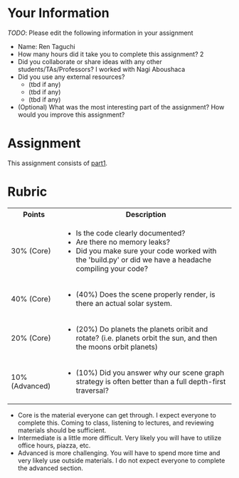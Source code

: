# Your Information

*TODO*: Please edit the following information in your assignment

* Name: Ren Taguchi
* How many hours did it take you to complete this assignment? 2
* Did you collaborate or share ideas with any other students/TAs/Professors? I worked with Nagi Aboushaca
* Did you use any external resources? 
  * (tbd if any)
  * (tbd if any)
  * (tbd if any)
* (Optional) What was the most interesting part of the assignment? How would you improve this assignment?

# Assignment

This assignment consists of [part1](./part1).

# Rubric

<table>
  <tbody>
    <tr>
      <th>Points</th>
      <th align="center">Description</th>
    </tr>
    <tr>
      <td>30% (Core)</td>
	    <td align="left"> <ul><li>Is the code clearly documented?</li> <li>Are there no memory leaks?</li> <li>Did you make sure your code worked with the 'build.py' or did we have a headache compiling your code?</li></ul></td>
    </tr>   
    <tr>
      <td>40% (Core)</td>
	    <td align="left"><ul><li>(40%) Does the scene properly render, is there an actual solar system.</li></ul></td>
	</tr>
    <tr>
    <tr>
      <td>20% (Core)</td>
	    <td align="left"><ul><li>(20%) Do planets the planets oribit and rotate? (i.e. planets orbit the sun, and then the moons orbit planets)</li></ul></td>
	</tr>
    <tr>	    
      <td>10% (Advanced)</td>
      <td align="left"><ul><li>(10%) Did you answer why our scene graph strategy is often better than a full depth-first traversal?</li></ul></td>
	</tr>	
  </tbody>
</table>

* Core is the material everyone can get through. I expect everyone to complete this. Coming to class, listening to lectures, and reviewing materials should be sufficient.
* Intermediate is a little more difficult. Very likely you will have to utilize office hours, piazza, etc.
* Advanced is more challenging. You will have to spend more time and very likely use outside materials. I do not expect everyone to complete the advanced section.
